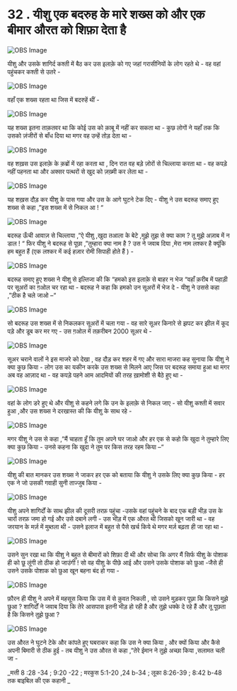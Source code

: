# 32 . यीशु एक बदरुह के मारे शख्स को और एक बीमार औरत को शिफ़ा देता है

![OBS Image](https://cdn.door43.org/obs/jpg/360px/obs-en-32-01.jpg)

यीशु और उसके शागिर्द कश्ती में बैठ कर उस इलाक़े को गए जहां गरासीनियों के लोग रहते थे - वह वहां पहुंचकर कश्ती से उतरे -

![OBS Image](https://cdn.door43.org/obs/jpg/360px/obs-en-32-02.jpg)

वहाँ एक शख्स रहता था जिस में बदरुहें थीं -

![OBS Image](https://cdn.door43.org/obs/jpg/360px/obs-en-32-03.jpg)

यह शख्स इतना ताक़तवर था कि कोई उस को क़ाबू में नहीं कर सकता था - कुछ लोगों ने यहाँ तक कि उसको ज़ंजीरों से बाँध दिया था मगर वह उन्हें तोड़ देता था -

![OBS Image](https://cdn.door43.org/obs/jpg/360px/obs-en-32-04.jpg)

वह शख़स उस इलाक़े के क़ब्रों में रहा करता था , दिन रात वह बड़े ज़ोरों से चिल्लाया करता था - वह कपड़े नहीं पहनता था और अक्सर पत्थरों से खुद को ज़ख़्मी कर लेता था - 

![OBS Image](https://cdn.door43.org/obs/jpg/360px/obs-en-32-05.jpg)

यह शख़स दौड़ कर यीशु के पास गया और उस के आगे घुटने टेक दिए - यीशु ने उस बदरूह समाए हुए शख्स से कहा ,”इस शख्स में से निकल आ ! “
    

![OBS Image](https://cdn.door43.org/obs/jpg/360px/obs-en-32-06.jpg)

बदरूह ऊँची आवाज़ से चिल्लाया ,”ऐ यीशु ,खुदा तआला के बेटे ,मुझे तुझ से क्या काम ? तू मुझे अज़ाब में न डाल ! “  फिर यीशु ने बदरूह से पूछा ,”तुम्हारा क्या नाम है ? उस ने जवाब दिया ,मेरा नाम लश्कर है क्यूंकि हम बहुत हैं (एक लश्कर में कई हज़ार रोमी सिपाही होते हैं ) -

![OBS Image](https://cdn.door43.org/obs/jpg/360px/obs-en-32-07.jpg)

बदरूह समाए हुए शख्स ने यीशु से इल्तिजा की कि “हमको इस इलाक़े से बाहर न भेज “वहाँ क़रीब में पहाड़ी पर सूअरों का ग़ओल चर रहा था - बदरूह ने कहा कि हमको उन सूअरों में भेज दे - यीशु ने उससे कहा ,”ठीक है चले  जाओ –“

![OBS Image](https://cdn.door43.org/obs/jpg/360px/obs-en-32-08.jpg)

सो बदरूह उस शख्स में से निकलकर सूअरों में चला गया - वह सारे सूअर किनारे से झपट कर झील में कूद पड़े और डूब कर मर गए - उस ग़ओल में तक़रीबन 2000 सूअर थे - 

![OBS Image](https://cdn.door43.org/obs/jpg/360px/obs-en-32-09.jpg)

सूअर चराने वालों ने इस माजरे को देखा , वह दौड़ कर शहर में गए और सारा माजरा कह सुनाया कि यीशु ने क्या कुछ किया - लोग उस का यकीन करके उस शख्स से मिलने आए जिस पर बदरूह समाया हुआ था मगर अब वह आज़ाद था - वह कपड़े पहने आम आदमियों की  तरह ख़ामोशी से बैठे हुए था -

![OBS Image](https://cdn.door43.org/obs/jpg/360px/obs-en-32-10.jpg)

वहां के लोग डरे हुए थे और यीशु से कहने लगे कि उन के इलाक़े से निकल जाए - सो यीशु कश्ती में सवार हुआ ,और उस शख्स ने दरखास्त की कि यीशु के साथ रहे -

![OBS Image](https://cdn.door43.org/obs/jpg/360px/obs-en-32-11.jpg)

मगर यीशु ने उस से कहा ,”मैं चाहता हूँ कि तुम अपने घर जाओ और हर एक से कहो कि खुदा ने तुम्हारे लिए क्या कुछ किया - उनसे कहना कि खुदा ने तुम पर किस तरह रहम किया –“

![OBS Image](https://cdn.door43.org/obs/jpg/360px/obs-en-32-12.jpg)

यीशु की बात मानकर उस शख्स ने जाकर हर एक को बताया कि यीशु ने उसके लिए क्या कुछ किया - हर एक ने जो उसकी गवाही सुनी ताज्जुब किया - 

![OBS Image](https://cdn.door43.org/obs/jpg/360px/obs-en-32-13.jpg)

यीशु अपने शागिर्दों के साथ झील की दूसरी तरफ़ पहुंचा -उसके वहां पहुंचने के बाद एक बड़ी भीड़ उस के चारों तरफ़ जमा हो गई और उसे दबाने लगी - उस भीड़ में एक औरत थी जिसको खून जारी था - वह जरयान  के मर्ज़ में मुब्तला थी - उसने इलाज में बहुत से पैसे खर्च किये थे मगर मर्ज़ बढ़ता ही जा रहा था -

![OBS Image](https://cdn.door43.org/obs/jpg/360px/obs-en-32-14.jpg)

उसने सुन रखा था कि यीशु ने बहुत से बीमारों को शिफ़ा दी थी और सोचा कि अगर मैं सिर्फ यीशु के पोशाक ही को छू लूंगी तो ठीक हो जाउंगी ! सो वह यीशु के पीछे आई और उसने उसके पोशाक को छुआ -जैसे ही उसने उसके पोशाक को छुआ खून बहना बंद हो गया - 

![OBS Image](https://cdn.door43.org/obs/jpg/360px/obs-en-32-15.jpg)

फ़ौरन ही यीशु ने अपने में महसूस किया कि उस में से क़ुवत निकली , सो उसने मुड़कर पूछा कि किसने मुझे छुआ ? शागिर्दों ने जवाब दिया कि तेरे आसपास इतनी भीड़ हो रही है और तुझे धक्के दे रहे हैं और तू पूछता है कि किसने तुझे छुआ ?

![OBS Image](https://cdn.door43.org/obs/jpg/360px/obs-en-32-16.jpg)

उस औरत ने घुटने टेके और कांपते हुए घबराकर कहा कि उस ने क्या किया , और क्यों किया और कैसे अपनी बिमारी से ठीक हुई - तब यीशु ने उस औरत से कहा ,”तेरे ईमान ने तुझे अच्छा किया ,सलामत चली जा -

_मत्ती 8 :28 -34 ; 9:20 -22 ; मरकुस 5:1-20 ,24 b-34 ; लूका 8:26-39 ; 8:42 b-48 तक बाइबिल की  एक कहानी _